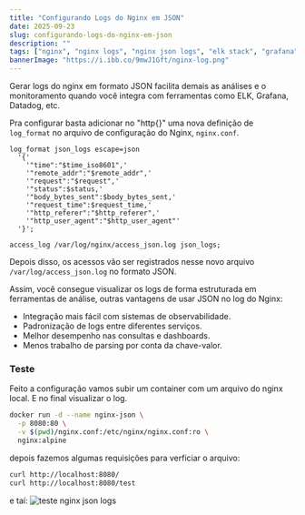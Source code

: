 ```yaml
---
title: "Configurando Logs do Nginx em JSON"
date: 2025-09-23
slug: configurando-logs-do-nginx-em-json
description: ""
tags: ["nginx", "nginx logs", "nginx json logs", "elk stack", "grafana", "datadog", "observabilidade", "logging", "devops"]
bannerImage: "https://i.ibb.co/9mwJ1Gft/nginx-log.png"
---
```

Gerar logs do nginx em formato JSON facilita demais as análises e o monitoramento quando você integra com ferramentas como ELK, Grafana, Datadog, etc.

Pra configurar basta adicionar no "http{}" uma nova definição de `log_format` no arquivo de configuração do Nginx, `nginx.conf`.

```nginx
log_format json_logs escape=json
  '{'
    '"time":"$time_iso8601",'
    '"remote_addr":"$remote_addr",'
    '"request":"$request",'
    '"status":$status,'
    '"body_bytes_sent":$body_bytes_sent,'
    '"request_time":$request_time,'
    '"http_referer":"$http_referer",'
    '"http_user_agent":"$http_user_agent"'
  '}';

access_log /var/log/nginx/access_json.log json_logs;
```

Depois disso, os acessos vão ser registrados nesse novo arquivo `/var/log/access_json.log` no formato JSON.

Assim, você consegue visualizar os logs de forma estruturada em ferramentas de análise, outras vantagens de usar JSON no log do Nginx:
- Integração mais fácil com sistemas de observabilidade.
- Padronização de logs entre diferentes serviços.
- Melhor desempenho nas consultas e dashboards.
- Menos trabalho de parsing por conta da chave-valor.

### Teste
Feito a configuração vamos subir um container com um arquivo do nginx local. E no final visualizar o log.

```bash
docker run -d --name nginx-json \
  -p 8080:80 \
  -v $(pwd)/nginx.conf:/etc/nginx/nginx.conf:ro \
  nginx:alpine

```

depois fazemos algumas requisições para verficiar o arquivo:

```bash
curl http://localhost:8080/
curl http://localhost:8080/test

```

e taí:
![teste nginx json logs](https://i.ibb.co/8gNMJDBs/teste.png)
